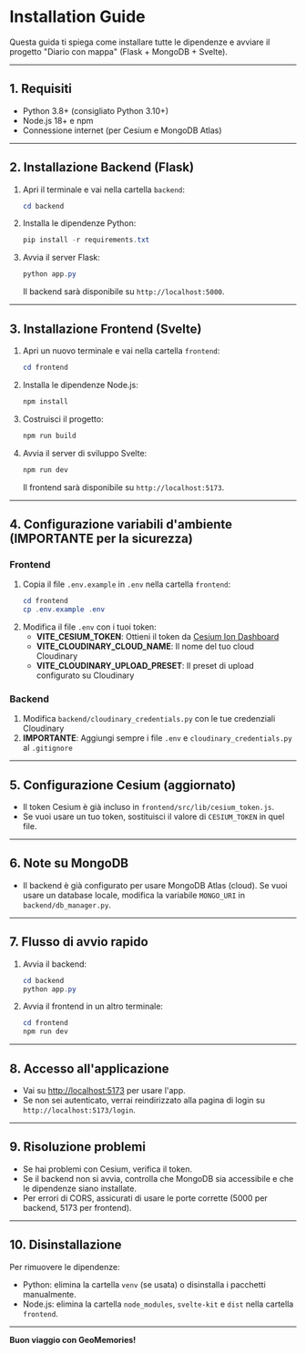 # Installation Guide

Questa guida ti spiega come installare tutte le dipendenze e avviare il progetto "Diario con mappa" (Flask + MongoDB + Svelte).

---

## 1. Requisiti
- Python 3.8+ (consigliato Python 3.10+)
- Node.js 18+ e npm
- Connessione internet (per Cesium e MongoDB Atlas)

---

## 2. Installazione Backend (Flask)

1. Apri il terminale e vai nella cartella `backend`:
   ```powershell
   cd backend
   ```
2. Installa le dipendenze Python:
   ```powershell
   pip install -r requirements.txt
   ```
3. Avvia il server Flask:
   ```powershell
   python app.py
   ```
   Il backend sarà disponibile su `http://localhost:5000`.

---

## 3. Installazione Frontend (Svelte)

1. Apri un nuovo terminale e vai nella cartella `frontend`:
   ```powershell
   cd frontend
   ```
2. Installa le dipendenze Node.js:
   ```powershell
   npm install
   ```
3. Costruisci il progetto:
   ```powershell
   npm run build
   ```
4. Avvia il server di sviluppo Svelte:
   ```powershell
   npm run dev
   ```
   Il frontend sarà disponibile su `http://localhost:5173`.

---

## 4. Configurazione variabili d'ambiente (IMPORTANTE per la sicurezza)

### Frontend
1. Copia il file `.env.example` in `.env` nella cartella `frontend`:
   ```powershell
   cd frontend
   cp .env.example .env
   ```
2. Modifica il file `.env` con i tuoi token:
   - **VITE_CESIUM_TOKEN**: Ottieni il token da [Cesium Ion Dashboard](https://cesium.com/ion/dashboard/)
   - **VITE_CLOUDINARY_CLOUD_NAME**: Il nome del tuo cloud Cloudinary
   - **VITE_CLOUDINARY_UPLOAD_PRESET**: Il preset di upload configurato su Cloudinary

### Backend
1. Modifica `backend/cloudinary_credentials.py` con le tue credenziali Cloudinary
2. **IMPORTANTE**: Aggiungi sempre i file `.env` e `cloudinary_credentials.py` al `.gitignore`

---

## 5. Configurazione Cesium (aggiornato)
- Il token Cesium è già incluso in `frontend/src/lib/cesium_token.js`.
- Se vuoi usare un tuo token, sostituisci il valore di `CESIUM_TOKEN` in quel file.

---

## 6. Note su MongoDB
- Il backend è già configurato per usare MongoDB Atlas (cloud). Se vuoi usare un database locale, modifica la variabile `MONGO_URI` in `backend/db_manager.py`.

---

## 7. Flusso di avvio rapido
1. Avvia il backend:
   ```powershell
   cd backend
   python app.py
   ```
2. Avvia il frontend in un altro terminale:
   ```powershell
   cd frontend
   npm run dev
   ```

---

## 8. Accesso all'applicazione
- Vai su [http://localhost:5173](http://localhost:5173) per usare l'app.
- Se non sei autenticato, verrai reindirizzato alla pagina di login su `http://localhost:5173/login`.

---

## 9. Risoluzione problemi
- Se hai problemi con Cesium, verifica il token.
- Se il backend non si avvia, controlla che MongoDB sia accessibile e che le dipendenze siano installate.
- Per errori di CORS, assicurati di usare le porte corrette (5000 per backend, 5173 per frontend).

---

## 10. Disinstallazione
Per rimuovere le dipendenze:
- Python: elimina la cartella `venv` (se usata) o disinstalla i pacchetti manualmente.
- Node.js: elimina la cartella `node_modules`, `svelte-kit` e `dist` nella cartella `frontend`.

---

**Buon viaggio con GeoMemories!**
